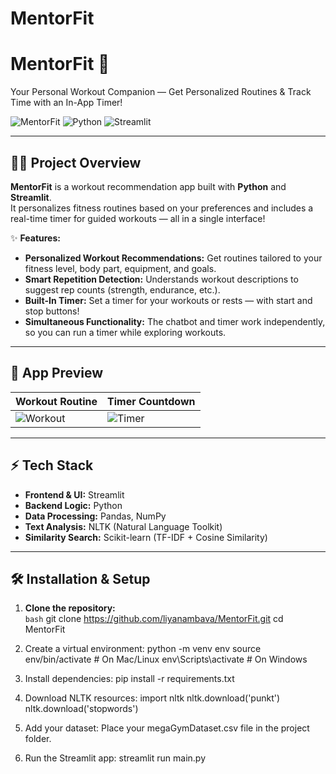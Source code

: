# MentorFit
# MentorFit 💪  
Your Personal Workout Companion — Get Personalized Routines & Track Time with an In-App Timer!

![MentorFit](https://img.shields.io/badge/Status-Active-brightgreen) ![Python](https://img.shields.io/badge/Python-3.10-blue) ![Streamlit](https://img.shields.io/badge/Streamlit-1.0-red)

---

## 🏋️‍♀️ **Project Overview**  
**MentorFit** is a workout recommendation app built with **Python** and **Streamlit**.  
It personalizes fitness routines based on your preferences and includes a real-time timer for guided workouts — all in a single interface!  

✨ **Features:**  
- **Personalized Workout Recommendations:** Get routines tailored to your fitness level, body part, equipment, and goals.  
- **Smart Repetition Detection:** Understands workout descriptions to suggest rep counts (strength, endurance, etc.).  
- **Built-In Timer:** Set a timer for your workouts or rests — with start and stop buttons!  
- **Simultaneous Functionality:** The chatbot and timer work independently, so you can run a timer while exploring workouts.  

---

## 📸 **App Preview**  
| **Workout Routine** | **Timer Countdown** |
|---------------------|---------------------|
| ![Workout](https://via.placeholder.com/400x300?text=Workout+Routine) | ![Timer](https://via.placeholder.com/400x300?text=Timer+Countdown) |

---

## ⚡ **Tech Stack**  
- **Frontend & UI:** Streamlit  
- **Backend Logic:** Python  
- **Data Processing:** Pandas, NumPy  
- **Text Analysis:** NLTK (Natural Language Toolkit)  
- **Similarity Search:** Scikit-learn (TF-IDF + Cosine Similarity)  

---

## 🛠️ **Installation & Setup**  
1. **Clone the repository:**  
```bash```
git clone https://github.com/liyanambava/MentorFit.git
cd MentorFit
2. Create a virtual environment:
python -m venv env
source env/bin/activate  # On Mac/Linux
env\Scripts\activate     # On Windows
3. Install dependencies:
pip install -r requirements.txt
4. Download NLTK resources:
import nltk
nltk.download('punkt')
nltk.download('stopwords')
5. Add your dataset:
Place your megaGymDataset.csv file in the project folder.

6. Run the Streamlit app:
streamlit run main.py
